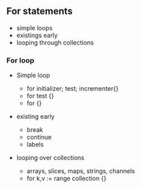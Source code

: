 ## For statements
- simple loops
- existings early
- looping through collections


### For loop
- Simple loop
   - for initializer; test; incrementer{}
   - for test {}
   - for {}

- existing early
  - break
  - continue
  - labels

- looping over collections
  - arrays, slices, maps, strings, channels
  - for k,v := range collection {}